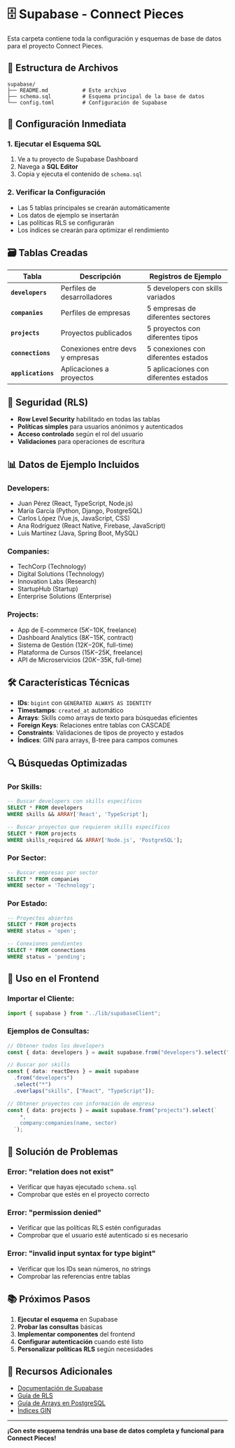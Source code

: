 # 🗄️ Supabase - Connect Pieces

Esta carpeta contiene toda la configuración y esquemas de base de datos para el proyecto Connect Pieces.

## 📁 **Estructura de Archivos**

```
supabase/
├── README.md           # Este archivo
├── schema.sql          # Esquema principal de la base de datos
└── config.toml         # Configuración de Supabase
```

## 🚀 **Configuración Inmediata**

### **1. Ejecutar el Esquema SQL**

1. Ve a tu proyecto de Supabase Dashboard
2. Navega a **SQL Editor**
3. Copia y ejecuta el contenido de `schema.sql`

### **2. Verificar la Configuración**

- Las 5 tablas principales se crearán automáticamente
- Los datos de ejemplo se insertarán
- Las políticas RLS se configurarán
- Los índices se crearán para optimizar el rendimiento

## 🗃️ **Tablas Creadas**

| Tabla              | Descripción                      | Registros de Ejemplo                  |
| ------------------ | -------------------------------- | ------------------------------------- |
| **`developers`**   | Perfiles de desarrolladores      | 5 developers con skills variados      |
| **`companies`**    | Perfiles de empresas             | 5 empresas de diferentes sectores     |
| **`projects`**     | Proyectos publicados             | 5 proyectos con diferentes tipos      |
| **`connections`**  | Conexiones entre devs y empresas | 5 conexiones con diferentes estados   |
| **`applications`** | Aplicaciones a proyectos         | 5 aplicaciones con diferentes estados |

## 🔐 **Seguridad (RLS)**

- **Row Level Security** habilitado en todas las tablas
- **Políticas simples** para usuarios anónimos y autenticados
- **Acceso controlado** según el rol del usuario
- **Validaciones** para operaciones de escritura

## 📊 **Datos de Ejemplo Incluidos**

### **Developers:**

- Juan Pérez (React, TypeScript, Node.js)
- María García (Python, Django, PostgreSQL)
- Carlos López (Vue.js, JavaScript, CSS)
- Ana Rodríguez (React Native, Firebase, JavaScript)
- Luis Martínez (Java, Spring Boot, MySQL)

### **Companies:**

- TechCorp (Technology)
- Digital Solutions (Technology)
- Innovation Labs (Research)
- StartupHub (Startup)
- Enterprise Solutions (Enterprise)

### **Projects:**

- App de E-commerce ($5K-$10K, freelance)
- Dashboard Analytics ($8K-$15K, contract)
- Sistema de Gestión ($12K-$20K, full-time)
- Plataforma de Cursos ($15K-$25K, freelance)
- API de Microservicios ($20K-$35K, full-time)

## 🛠️ **Características Técnicas**

- **IDs**: `bigint` con `GENERATED ALWAYS AS IDENTITY`
- **Timestamps**: `created_at` automático
- **Arrays**: Skills como arrays de texto para búsquedas eficientes
- **Foreign Keys**: Relaciones entre tablas con CASCADE
- **Constraints**: Validaciones de tipos de proyecto y estados
- **Índices**: GIN para arrays, B-tree para campos comunes

## 🔍 **Búsquedas Optimizadas**

### **Por Skills:**

```sql
-- Buscar developers con skills específicos
SELECT * FROM developers
WHERE skills && ARRAY['React', 'TypeScript'];

-- Buscar proyectos que requieren skills específicos
SELECT * FROM projects
WHERE skills_required && ARRAY['Node.js', 'PostgreSQL'];
```

### **Por Sector:**

```sql
-- Buscar empresas por sector
SELECT * FROM companies
WHERE sector = 'Technology';
```

### **Por Estado:**

```sql
-- Proyectos abiertos
SELECT * FROM projects
WHERE status = 'open';

-- Conexiones pendientes
SELECT * FROM connections
WHERE status = 'pending';
```

## 📱 **Uso en el Frontend**

### **Importar el Cliente:**

```typescript
import { supabase } from "../lib/supabaseClient";
```

### **Ejemplos de Consultas:**

```typescript
// Obtener todos los developers
const { data: developers } = await supabase.from("developers").select("*");

// Buscar por skills
const { data: reactDevs } = await supabase
  .from("developers")
  .select("*")
  .overlaps("skills", ["React", "TypeScript"]);

// Obtener proyectos con información de empresa
const { data: projects } = await supabase.from("projects").select(`
    *,
    company:companies(name, sector)
  `);
```

## 🚨 **Solución de Problemas**

### **Error: "relation does not exist"**

- Verificar que hayas ejecutado `schema.sql`
- Comprobar que estés en el proyecto correcto

### **Error: "permission denied"**

- Verificar que las políticas RLS estén configuradas
- Comprobar que el usuario esté autenticado si es necesario

### **Error: "invalid input syntax for type bigint"**

- Verificar que los IDs sean números, no strings
- Comprobar las referencias entre tablas

## 📚 **Próximos Pasos**

1. **Ejecutar el esquema** en Supabase
2. **Probar las consultas** básicas
3. **Implementar componentes** del frontend
4. **Configurar autenticación** cuando esté listo
5. **Personalizar políticas RLS** según necesidades

## 🔗 **Recursos Adicionales**

- [Documentación de Supabase](https://supabase.com/docs)
- [Guía de RLS](https://supabase.com/docs/guides/auth/row-level-security)
- [Guía de Arrays en PostgreSQL](https://www.postgresql.org/docs/current/arrays.html)
- [Índices GIN](https://www.postgresql.org/docs/current/gin-intro.html)

---

**¡Con este esquema tendrás una base de datos completa y funcional para Connect Pieces!**
